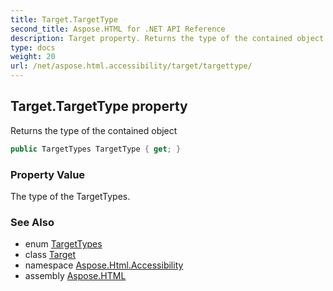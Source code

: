 ```yaml
---
title: Target.TargetType
second_title: Aspose.HTML for .NET API Reference
description: Target property. Returns the type of the contained object
type: docs
weight: 20
url: /net/aspose.html.accessibility/target/targettype/
---
```

## Target.TargetType property

Returns the type of the contained object

```csharp
public TargetTypes TargetType { get; }
```

### Property Value

The type of the TargetTypes.

### See Also

* enum [TargetTypes](../../targettypes/)
* class [Target](../)
* namespace [Aspose.Html.Accessibility](../../../aspose.html.accessibility/)
* assembly [Aspose.HTML](../../../)
